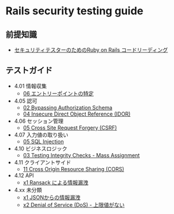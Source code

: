 # Rails security testing guide

## 前提知識

- [セキュリティテスターのためのRuby on Rails コードリーディング](https://docs.google.com/presentation/d/18zITuFTR0AvYEZhuBc-drzuc6OTyAGovwO0GSuXZu5s/edit?usp=sharing)

## テストガイド

- 4.01 情報収集
  - [06 エントリーポイントの特定](01-Information_Gathering/06-Identify_Application_Entry_Points.md)
- 4.05 認可
  - [02 Bypassing Authorization Schema](05-Authorization_Testing/02-Testing_for_Bypassing_Authorization_Schema.md)
  - [04 Insecure Direct Object Reference (IDOR)](05-Authorization_Testing/04-Testing_for_Insecure_Direct_Object_References.md)
- 4.06 セッション管理
  - [05 Cross Site Request Forgery (CSRF)](06-Session_Management_Testing/05-Testing_for_Cross_Site_Request_Forgery.md)
- 4.07 入力値の取り扱い
  - [05 SQL Injection](07-Input_Validation_Testing/05-Testing_for_SQL_Injection.md)
- 4.10 ビジネスロジック
  - [03 Testing Integrity Checks - Mass Assignment](10-Business_Logic_Testing/03-03-Test_Integrity_Checks_Mass_Assignment.md)
- 4.11 クライアントサイド
  - [11 Cross Origin Resource Sharing (CORS)](11-Client-side_Testing/07-Testing_Cross_Origin_Resource_Sharing.md)
- 4.12 API
  - [x1 Ransack による情報漏洩](12-API_Testing/xx-Testing_Ransack.md)
- 4.xx 未分類
  - [x1 JSONからの情報漏洩](XX-misc/XX-JSONからの情報漏洩.md)
  - [x2 Denial of Service (DoS) - 上限値がない](XX-misc/XX-Denial_of_Service_上限値がない.md)
